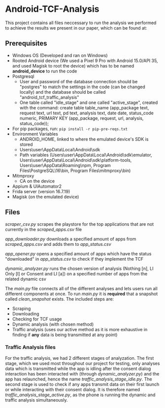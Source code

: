 # Android-TCF-Analysis

This project contains all files neccessary to run the analysis we performed to achieve the results we present in our paper, which can be found at:

## Prerequisites

- Windows OS (Developed and ran on Windows)
- Rooted Android device (We used a Pixel 9 Pro with Android 15.0/API 35, and used Magisk to root the device) which has to be named **android_device** to run the code
- Postgresql
  - User and password of the database connection should be "postgres" to match the settings in the code (can be changed locally) and the database should be called "android_tcf_traffic_analysis"
  - One table called "idle_stage" and one called "active_stage", created with the command: create table table_name (app_package text, request text, url text, pd text, analysis text, date date, status_code numeric, PRIMARY KEY (app_package, request, url, analysis, status_code));
- For pip packages, run: ```pip install -r pip-pre-reqs.txt```
- Environment Variables
  - ANDROID_HOME, linked to where the emulated device's SDK is stored
  - Users\user\AppData\Local\Android\sdk
  - Path variables (Users\user\AppData\Local\Android\sdk\emulator, Users\user\AppData\Local\Android\sdk\platform-tools, Users\user\AppData\Roaming\npm, Program Files\PostgreSQL\16\bin, Program Files\mitmproxy\bin)
- Mitmproxy
  - CA on the device
- Appium & UIAutomator2
- Frida server (version 16.7.19)
- Magisk (on the emulated device)
## Files

*scraper_csv.py* scrapes the playstore for the top applications that are not currently in the *scraped_apps.csv* file

*app_downloader.py* downloads a specified amount of apps from *scraped_apps.csv* and adds them to *app_status.csv*

*app_opener.py* opens a specified amount of apps which have the status "downloaded" in *app_status.csv* to check if they implement the TCF

*dynamic_analyzer.py* runs the chosen version of analysis (Nothing [n], LI Only [l] or Consent and LI [a]) on a specified number of apps from the related dynamic csv

The *main.py* file connects all of the different analyses and lets users run all different components at once. To run *main.py* it is **required** that a snapshot called *clean_snapshot* exists. The included steps are:
 - Scraping
 - Downloading
 - Checking for TCF usage
 - Dynamic analysis (with chosen method)
 - Traffic analysis (uses our active method as it is more exhaustive in finding if **any** data is being transmitted at any point)



### Traffic Analysis files

For the traffic analysis, we had 2 different stages of analyzation. The first stage, which we used most throughout our project for testing, only analyses data which is transmitted while the app is idling after the consent dialog interaction has been interacted with (through *dynamic_analyzer.py*) and the app has relaunched, hence the name *traffic_analysis_stage_idle.py*. The second stage is used to check if any apps transmit data on their first launch or while interacting with their consent dialog. It is therefore named *traffic_analysis_stage_active.py*, as the phone is running the dynamic and traffic analysis simultaneously.



